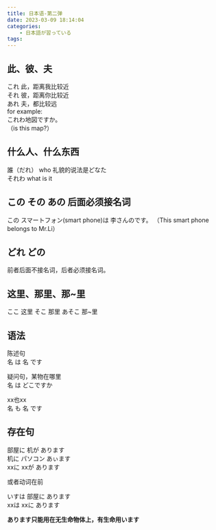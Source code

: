 ```yaml
---
title: 日本语-第二弹
date: 2023-03-09 18:14:04
categories:
	- 日本語が習っている
tags:
---
```


## 此、彼、夫

これ 此，距离我比较近\
それ 彼，距离你比较近\
あれ 夫，都比较远\
for example:\
これわ地図ですか。\
（is this map?）

## 什么人、什么东西

誰（だれ） who 礼貌的说法是どなた\
それわ what is it

## この その あの 后面必须接名词

この スマートフォン(smart phone)は 李さんのです。
（This smart phone belongs to Mr.Li）

## どれ どの

前者后面不接名词，后者必须接名词。

## 这里、那里、那~里

ここ 这里
そこ 那里
あそこ 那~里

## 语法

陈述句\
名 は 名 です

疑问句，某物在哪里\
名 は どこですか

xx也xx\
名 も 名 です

## 存在句

部屋に 机が あります\
机に パソコン あぃます\
xxに xxが あります

或者动词在前

いすは 部屋に あります\
xxは xxに あります

**あります只能用在无生命物体上，有生命用います**
